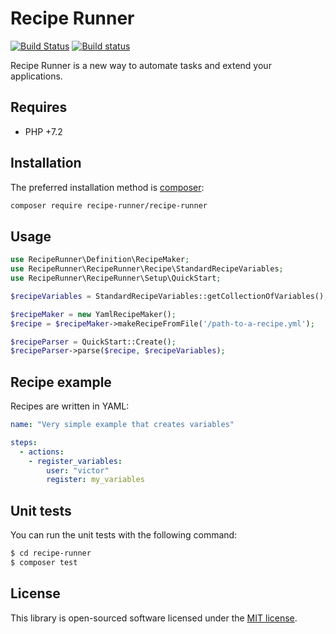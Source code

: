 # Recipe Runner

[![Build Status](https://img.shields.io/travis/recipe-runner/recipe-runner/master.svg?style=flat-square)](https://travis-ci.org/recipe-runner/recipe-runner)
[![Build status](https://ci.appveyor.com/api/projects/status/jr71nwqnqa5p1gd4?svg=true)](https://ci.appveyor.com/project/yosymfony/recipe-runner)


Recipe Runner is a new way to automate tasks and extend your applications.

## Requires

* PHP +7.2

## Installation

The preferred installation method is [composer](https://getcomposer.org):

```bash
composer require recipe-runner/recipe-runner
```

## Usage

```php
use RecipeRunner\Definition\RecipeMaker;
use RecipeRunner\RecipeRunner\Recipe\StandardRecipeVariables;
use RecipeRunner\RecipeRunner\Setup\QuickStart;

$recipeVariables = StandardRecipeVariables::getCollectionOfVariables();

$recipeMaker = new YamlRecipeMaker();
$recipe = $recipeMaker->makeRecipeFromFile('/path-to-a-recipe.yml');

$recipeParser = QuickStart::Create();
$recipeParser->parse($recipe, $recipeVariables);
```

## Recipe example

Recipes are written in YAML:

```yaml
name: "Very simple example that creates variables"

steps:
  - actions:
    - register_variables:
        user: "victor"
        register: my_variables
```

## Unit tests

You can run the unit tests with the following command:

```bash
$ cd recipe-runner
$ composer test
```

## License

This library is open-sourced software licensed under the [MIT license](http://opensource.org/licenses/MIT).
